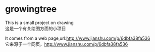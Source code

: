 # growingtree
This is a small project on drawing  <br/>
这是一个有关绘图方面的小项目

It comes from a web page,url:http://www.jianshu.com/p/6dbfa38fa536 <br/>
它来源于一个网页，http://www.jianshu.com/p/6dbfa38fa536 <br/>

